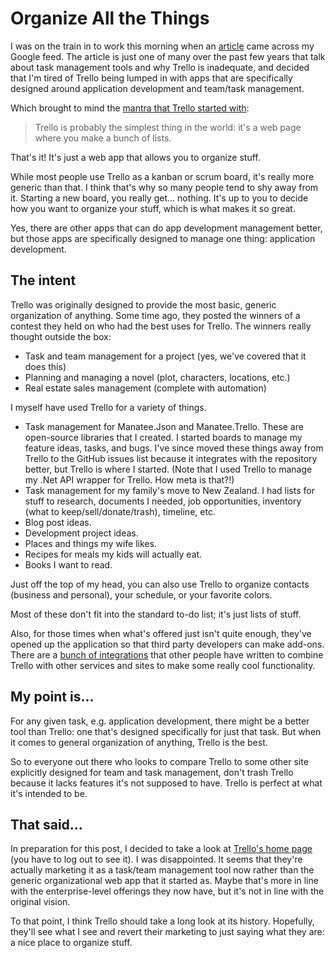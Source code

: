 # Organize All the Things

I was on the train in to work this morning when an [article](http://www.makeuseof.com/tag/goodbye-trello-5-alternative-free-kanban-board-tools/) came across my Google feed.  The article is just one of many over the past few years that talk about task management tools and why Trello is inadequate, and decided that I'm tired of Trello being lumped in with apps that are specifically designed around application development and team/task management.

Which brought to mind the [mantra that Trello started with](http://blog.trello.com/launch/):

> Trello is probably the simplest thing in the world: it's a web page where you make a bunch of lists.

That's it!  It's just a web app that allows you to organize stuff.

While most people use Trello as a kanban or scrum board, it's really more generic than that.  I think that's why so many people tend to shy away from it.  Starting a new board, you really get... nothing.  It's up to you to decide how you want to organize your stuff, which is what makes it so great.

Yes, there are other apps that can do app development management better, but those apps are specifically designed to manage one thing: application development.

## The intent

Trello was originally designed to provide the most basic, generic organization of anything.  Some time ago, they posted the winners of a contest they held on who had the best uses for Trello.  The winners really thought outside the box:

- Task and team management for a project (yes, we've covered that it does this)
- Planning and managing a novel (plot, characters, locations, etc.)
- Real estate sales management (complete with automation)

I myself have used Trello for a variety of things.

- Task management for Manatee.Json and Manatee.Trello.  These are open-source libraries that I created.  I started boards to manage my feature ideas, tasks, and bugs.  I've since moved these things away from Trello to the GitHub issues list because it integrates with the repository better, but Trello is where I started.  (Note that I used Trello to manage my .Net API wrapper for Trello.  How meta is that?!)
- Task management for my family's move to New Zealand.  I had lists for stuff to research, documents I needed, job opportunities, inventory (what to keep/sell/donate/trash), timeline, etc.
- Blog post ideas.
- Development project ideas.
- Places and things my wife likes.
- Recipes for meals my kids will actually eat.
- Books I want to read.

Just off the top of my head, you can also use Trello to organize contacts (business and personal), your schedule, or your favorite colors.

Most of these don't fit into the standard to-do list; it's just lists of stuff.

Also, for those times when what's offered just isn't quite enough, they've opened up the application so that third party developers can make add-ons.  There are a [bunch of integrations](https://trello.com/integrations) that other people have written to combine Trello with other services and sites to make some really cool functionality.

## My point is...

For any given task, e.g. application development, there might be a better tool than Trello: one that's designed specifically for just that task.  But when it comes to general organization of anything, Trello is the best.

So to everyone out there who looks to compare Trello to some other site explicitly designed for team and task management, don't trash Trello because it lacks features it's not supposed to have.  Trello is perfect at what it's intended to be.

##  That said...

In preparation for this post, I decided to take a look at [Trello's home page](http://trello.com) (you have to log out to see it).  I was disappointed.  It seems that they're actually marketing it as a task/team management tool now rather than the generic organizational web app that it started as.  Maybe that's more in line with the enterprise-level offerings they now have, but it's not in line with the original vision.

To that point, I think Trello should take a long look at its history.  Hopefully, they'll see what I see and revert their marketing to just saying what they are: a nice place to organize stuff.